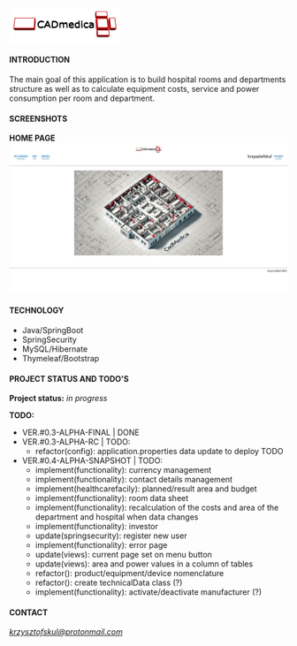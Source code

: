 <img src="./src/main/resources/static/img/CADmedica.jpg" width="200px"/>  

#### INTRODUCTION
The main goal of this application is to build hospital rooms and departments structure as well as to calculate equipment costs, service and power consumption per room and department.

#### SCREENSHOTS
**HOME PAGE**  
<img src="./src/main/resources/static/img/readme/homepage-01.jpg" width="720px"/>   

#### TECHNOLOGY
* Java/SpringBoot
* SpringSecurity  
* MySQL/Hibernate  
* Thymeleaf/Bootstrap

#### PROJECT STATUS AND TODO'S

**Project status:** *in progress*  

**TODO:**  

* VER.#0.3-ALPHA-FINAL | DONE  
* VER.#0.3-ALPHA-RC | TODO:  
    * refactor(config): application.properties data update to deploy  TODO  
* VER.#0.4-ALPHA-SNAPSHOT | TODO:  
	* implement(functionality): currency management  
	* implement(functionality): contact details management  
    * implement(healthcarefacily): planned/result area and budget   
    * implement(functionality): room data sheet  
    * implement(functionality): recalculation of the costs and area of the department and hospital when data changes  
    * implement(functionality): investor  
    * update(springsecurity): register new user  
    * implement(functionality): error page  
    * update(views): current page set on menu button  
    * update(views): area and power values in a column of tables  
    * refactor(): product/equipment/device nomenclature  
    * refactor(): create technicalData class (?)  
    * implement(functionality): activate/deactivate manufacturer (?)  
    
#### CONTACT
*krzysztofskul@protonmail.com*